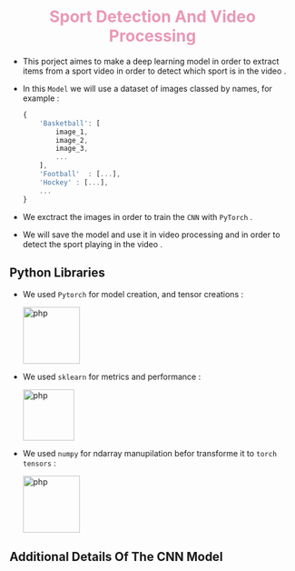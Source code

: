 # <center style="color:#d589">Sport Detection And Video Processing</center>

* This porject aimes to make a deep learning model in order to extract items from a sport video in order to detect which sport is in the video . 
* In this `Model` we will use a dataset of images classed by names, for example :

    ```js
    {
        'Basketball': [
            image_1, 
            image_2, 
            image_3,
            ...
        ],
        'Football'  : [...],
        'Hockey' : [...],
        ...
    }
    ```
* We exctract the images in order to train the `CNN` with `PyTorch` .
* We will save the model and use it in video processing and in order to detect the sport playing in the video . 

## Python Libraries 

* We used `Pytorch` for model creation, and tensor creations : 

  <a href="https://nodejs.org/en/"> <img src="https://cdn.icon-icons.com/icons2/2699/PNG/512/pytorch_logo_icon_169823.png" alt="php" height="100"></a>
* We used `sklearn` for metrics and performance : 

  <a href="https://nodejs.org/en/"> <img src="https://upload.wikimedia.org/wikipedia/commons/thumb/0/05/Scikit_learn_logo_small.svg/1200px-Scikit_learn_logo_small.svg.png" alt="php" height="90"></a>
* We used `numpy` for ndarray manupilation befor transforme it to `torch tensors` : 

  <a href="https://nodejs.org/en/"> <img src="https://upload.wikimedia.org/wikipedia/commons/thumb/3/31/NumPy_logo_2020.svg/2560px-NumPy_logo_2020.svg.png" alt="php" height="100"></a>

## Additional Details Of The CNN Model

